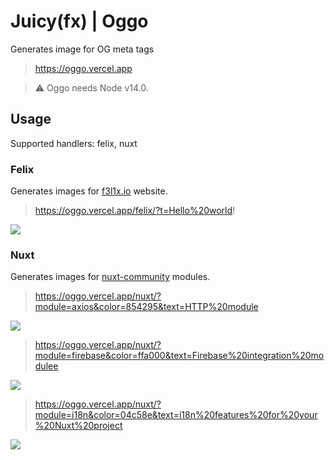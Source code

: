 # Juicy(fx) | Oggo

Generates image for OG meta tags
> https://oggo.vercel.app

> ⚠️ Oggo needs Node v14.0.

## Usage

Supported handlers: felix, nuxt

### Felix

Generates images for [f3l1x.io](https://f3l1x.io) website.

> https://oggo.vercel.app/felix/?t=Hello%20world!

![](https://oggo.vercel.app/felix/?t=Hello%20world!)

### Nuxt

Generates images for [nuxt-community](https://github.com/nuxt-community) modules.

> https://oggo.vercel.app/nuxt/?module=axios&color=854295&text=HTTP%20module

![](https://oggo.vercel.app/nuxt/?module=axios&color=854295&text=HTTP%20module)

> https://oggo.vercel.app/nuxt/?module=firebase&color=ffa000&text=Firebase%20integration%20modulee

![](https://oggo.vercel.app/nuxt/?module=firebase&color=ffa000&text=Firebase%20integration%20modulee)

> https://oggo.vercel.app/nuxt/?module=i18n&color=04c58e&text=i18n%20features%20for%20your%20Nuxt%20project

![](https://oggo.vercel.app/nuxt/?module=i18n&color=04c58e&text=i18n%20features%20for%20your%20Nuxt%20project)
